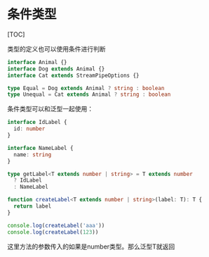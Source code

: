 # 条件类型

[TOC]

类型的定义也可以使用条件进行判断

```typescript
interface Animal {}
interface Dog extends Animal {}
interface Cat extends StreamPipeOptions {}

type Equal = Dog extends Animal ? string : boolean
type Unequal = Cat extends Animal ? string : boolean
```

条件类型可以和泛型一起使用：

```typescript
interface IdLabel {
  id: number
}

interface NameLabel {
  name: string
}

type getLabel<T extends number | string> = T extends number
  ? IdLabel
  : NameLabel

function createLabel<T extends number | string>(label: T): T {
  return label
}

console.log(createLabel('aaa'))
console.log(createLabel(123))
```

这里方法的参数传入的如果是number类型。那么泛型T就返回